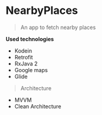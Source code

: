 # NearbyPlaces


> An app to fetch nearby places

**Used technologies**

- Kodein
- Retrofit
- RxJava 2
- Google maps
- Glide

> Architecture

- MVVM
- Clean Architecture
